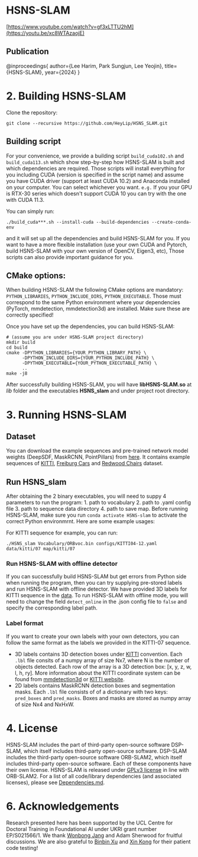 # HSNS-SLAM

[https://www.youtube.com/watch?v=gf3xLTTU2hM](https://youtu.be/xc8WTAzaojE)

## Publication

@inproceedings{
  author={Lee Harim, Park Sungjun, Lee Yeojin},
  title={HSNS-SLAM},
  year={2024}
}

# 2. Building HSNS-SLAM

Clone the repository:
```
git clone --recursive https://github.com/HeyLip/HSNS_SLAM.git
```

## Building script
For your convenience, we provide a building script `build_cuda102.sh` and `build_cuda113.sh` which show step-by-step how HSNS-SLAM is built and which dependencies are required. Those scripts will install everything for you including CUDA (version is specified in the script name) and assume you have CUDA driver (support at least CUDA 10.2) and Anaconda installed on your computer. You can select whichever you want. `e.g.` If you your GPU is RTX-30 series which doesn't support CUDA 10 you can try with the one with CUDA 11.3. 

You can simply run:

```
./build_cuda***.sh --install-cuda --build-dependencies --create-conda-env
```

and it will set up all the dependencies and build HSNS-SLAM for you. If you want to have a more flexible installation (use your own CUDA and Pytorch, build HSNS-SLAM with your own version of OpenCV, Eigen3, etc), Those scripts can also provide important guidance for you.


## CMake options:
When building HSNS-SLAM the following CMake options are mandatory: `PYTHON_LIBRARIES`, `PYTHON_INCLUDE_DIRS`, `PYTHON_EXECUTABLE`. Those must correspond to the same Python environment where your dependencies (PyTorch, mmdetection, mmdetection3d) are installed. Make sure these are correctly specified!

Once you have set up the dependencies, you can build HSNS-SLAM: 

```
# (assume you are under HSNS-SLAM project directory)
mkdir build
cd build
cmake -DPYTHON_LIBRARIES={YOUR_PYTHON_LIBRARY_PATH} \
      -DPYTHON_INCLUDE_DIRS={YOUR_PYTHON_INCLUDE_PATH} \
      -DPYTHON_EXECUTABLE={YOUR_PYTHON_EXECUTABLE_PATH} \
      ..
make -j8
```

After successfully building HSNS-SLAM, you will have **libHSNS-SLAM.so**  at *lib* folder and the executables **HSNS_slam** and under project root directory.

# 3. Running HSNS-SLAM

## Dataset
You can download the example sequences and pre-trained network model weights (DeepSDF, MaskRCNN, PointPillars) from [here](https://liveuclac-my.sharepoint.com/:f:/g/personal/ucabjw4_ucl_ac_uk/Eh3nHv6D-LZHkuny4iNOexQBGdDVxloM_nwbEZdxeRfStw?e=sYO1Ot). It contains example sequences of [KITTI](http://www.cvlibs.net/datasets/kitti/eval_odometry.php), [Freiburg Cars](https://github.com/lmb-freiburg/unsup-car-dataset) and [Redwood Chairs](http://redwood-data.org/3dscan/dataset.html?c=chair) dataset.

## Run HSNS_slam

After obtaining the 2 binary executables, you will need to suppy 4 parameters to run the program: 1. path to vocabulary 2. path to .yaml config file 3. path to sequence data directory 4. path to save map. Before running HSNS-SLAM, make sure you run `conda activate HSNS-slam` to activate the correct Python environmrnt. Here are some example usages:

For KITTI sequence for example, you can run:

```
./HSNS_slam Vocabulary/ORBvoc.bin configs/KITTI04-12.yaml data/kitti/07 map/kitti/07
```

### Run HSNS-SLAM with offline detector
If you can successfully build HSNS-SLAM but get errors from Python side when running the program, then you can try supplying pre-stored labels and run HSNS-SLAM with offline detector. We have provided 3D labels for KITTI sequence in the [data](https://liveuclac-my.sharepoint.com/:f:/g/personal/ucabjw4_ucl_ac_uk/Eh3nHv6D-LZHkuny4iNOexQBGdDVxloM_nwbEZdxeRfStw?e=sYO1Ot). To run HSNS-SLAM with offline mode, you will need to change the field `detect_online` in the .json config file to `false` and specify the corresponding label path.

### Label format
If you want to create your own labels with your own detectors, you can follow the same format as the labels we provided in the KITTI-07 sequence.
* 3D labels contains 3D detection boxes under [KITTI](http://www.cvlibs.net/datasets/kitti/eval_object.php?obj_benchmark=3d) convention. Each `.lbl` file consits of a numpy array of size Nx7, where N is the number of objects detected. Each row of the array is a 3D detection box: [x, y, z, w, l, h, ry]. More information about the KITTI coordinate system can be found from [mmdetection3d](https://github.com/open-mmlab/mmdetection3d) or [KITTI website](http://www.cvlibs.net/publications/Geiger2013IJRR.pdf).
* 2D labels contains MaskRCNN detection boxes and segmentation masks. Each `.lbl` file consists of of a dictionary with two keys: `pred_boxes` and `pred_masks`. Boxes and masks are stored as numpy array of size Nx4 and NxHxW.

# 4. License
HSNS-SLAM includes the part of third-party open-source software DSP-SLAM, which itself includes third-party open-source software.
DSP-SLAM includes the third-party open-source software ORB-SLAM2, which itself includes third-party open-source software. Each of these components have their own license.
HSNS-SLAM is released under [GPLv3 license](LICENSE) in line with ORB-SLAM2. For a list of all code/library dependencies (and associated licenses), please see [Dependencies.md](Dependencies.md).

# 6. Acknowledgements
Research presented here has been supported by the UCL Centre for Doctoral Training in Foundational AI under UKRI grant number EP/S021566/1. We thank [Wonbong Jang](https://sites.google.com/view/wbjang/home) and Adam Sherwood for fruitful discussions. We are also grateful to [Binbin Xu](https://www.doc.ic.ac.uk/~bx516/) and [Xin Kong](https://kxhit.github.io/) for their patient code testing!
